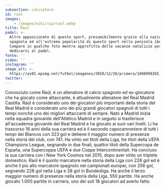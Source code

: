 ```yaml
---
subsection: calciatore
id: raul
images: 
    - /images/wiki/vip/raul.webp
title: Raul
padel: >-
  Altro appassionato di questo sport, presumibilmente grazie alla nazionalità
  spagnola ed all'estrema popolarità di questo sport nella penisola iberica.
  Compare in qualche foto mentre approfitta delle vacanze natalizie per
  dedicarsi al padel.
fonte: ''
video: ''
instagram: ''
image_alt: >-
  https://as01.epimg.net/futbol/imagenes/2020/12/26/primera/1608998265_156292_1608998668_noticia_normal.jpg
twitter: ''
---
```

Conosciuto come Raúl, è un allenatore di calcio spagnolo ed ex-giocatore che ha giocato come attaccante, è attualmente allenatore del Real Madrid Castilla. Raúl è considerato uno dei giocatori più importanti della storia del Real Madrid e considerato uno dei più grandi giocatori spagnoli di tutti i tempi nonché uno dei migliori attaccanti di sempre. Nato a Madrid inizia nella squadra giovanile dell'Atlético Madrid e in seguito si trasferisce all'accademia giovanile del Real Madrid e ha giocato ai suoi vari livelli. Lì ha trascorso 16 anni della sua carriera ed è il secondo capocannoniere di tutti i tempi dei Blancos con 323 gol e detiene il maggior numero di presenze nella storia del club, con 741. Ha vinto sei titoli della Liga, tre titoli della UEFA Champions League, segnando in due finali, quattro titoli della Supercopa de España, una Supercoppa UEFA e due Coppe Intercontinentali. Ha concluso la sua carriera con i New York Cosmos nel 2015, dopo aver vinto un triplete domestico. Raúl è il quinto marcatore nella storia della Liga con 228 gol ed è anche il più alto marcatore spagnolo nei campionati europei, con 256 gol, segnando 228 gol nella Liga e 28 gol in Bundesliga. Ha anche il terzo maggior numero di presenze nella storia della Liga, 550 partite. Ha anche giocato 1.000 partite in carriera, uno dei soli 18 giocatori ad averlo fatto.
